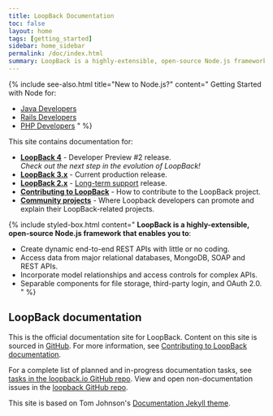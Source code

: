 ```yaml
---
title: LoopBack Documentation
toc: false
layout: home
tags: [getting_started]
sidebar: home_sidebar
permalink: /doc/index.html
summary: LoopBack is a highly-extensible, open-source Node.js framework that enables you to create dynamic end-to-end REST APIs with little or no coding.
---
```

{% include see-also.html title="New to Node.js?" content="
Getting Started with Node for:

- [Java Developers](http://strongloop.com/strongblog/node-js-java-getting-started/)
- [Rails Developers](http://strongloop.com/strongblog/node-js-ruby-on-rails-getting-started/)
- [PHP Developers](http://strongloop.com/strongblog/node-js-php-get-started/)
" %}

This site contains documentation for:

- **[LoopBack 4](en/lb4)** - Developer Preview #2 release.  <br/> _Check out the next step in the evolution of LoopBack!_
- **[LoopBack 3.x](en/lb3)** - Current production release.
- **[LoopBack 2.x](en/lb2)** - [Long-term support](/doc/en/contrib/Long-term-support.html) release.
- **[Contributing to LoopBack](en/contrib/)** - How to contribute to the LoopBack project.
- **[Community projects](en/community)** - Where Loopback developers can promote and explain their LoopBack-related  projects.

{% include styled-box.html content="
**LoopBack is a highly-extensible, open-source Node.js framework that enables you to**:

- Create dynamic end-to-end REST APIs with little or no coding.
- Access data from major relational databases, MongoDB, SOAP and REST APIs.
- Incorporate model relationships and access controls for complex APIs.
- Separable components for file storage, third-party login, and OAuth 2.0.
" %}

## LoopBack documentation

This is the official documentation site for LoopBack.
Content on this site is sourced in [GitHub](https://github.com/strongloop/loopback.io/blob/gh-pages/pages/).
For more information, see [Contributing to LoopBack documentation](en/contrib/).

For a complete list of planned and in-progress documentation tasks, see [tasks in the loopback.io GitHub repo](https://github.com/strongloop/loopback.io/issues).  View and open non-documentation issues in the [loopback GitHub repo](https://github.com/strongloop/loopback/issues).

This site is based on Tom Johnson's [Documentation Jekyll theme](https://github.com/tomjohnson1492/documentation-theme-jekyll).

